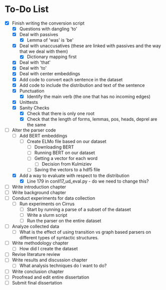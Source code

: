 # To-Do List

- [x] Finish writing the conversion script
    - [x] Questions with dangling 'to'
    - [x] Deal with passives
        - [x] Lemma of 'was' is 'be'
    - [x] Deal with unaccusatives (these are linked with passives and the way that we deal with them)
        - [x] Dictionary mapping first
    - [x] Deal with 'that'
    - [x] Deal with 'to'
    - [x] Deal with center embeddings
    - [x] Add code to convert each sentence in the dataset
    - [x] Add code to include the distribution and text of the sentence
    - [x] Punctuation
        - [x] Identify the main verb (the one that has no incoming edges)
    - [x] Unittests
    - [x] Sanity Checks
        - [x] Check that there is only one root
        - [x] Check that the length of forms, lemmas, pos, heads, deprel are the same
- [ ] Alter the parser code
    - [ ] Add BERT embeddings
        - [ ] Create ELMo file based on our dataset
            - [ ] Downloading BERT
            - [ ] Running BERT on our dataset
            - [ ] Getting a vector for each word 
                - [ ] Decision from Kulmiziev
            - [ ] Saving the vectors to a hdf5 file
    - [x] Add a way to evaluate with respect to the distribution
        - [x] Line 179 in conll17_ud_eval.py - do we need to change this?
- [ ] Write introduction chapter
- [ ] Write background chapter
- [ ] Conduct experiments for data collection
    - [ ] Run experiments on Cirrus
        - [ ] Start by running a parse of a subset of the dataset
        - [ ] Write a slurm script
        - [ ] Run the parser on the entire dataset
- [ ] Analyze collected data
    - [ ] What is the effect of using transition vs graph based parsers on different types of syntactic structures. 
- [ ] Write methodology chapter
    - [ ] How did I create the dataset
- [ ] Revise literature review
- [ ] Write results and discussion chapter
    - [ ] What analysis techniques do I want to do?
- [ ] Write conclusion chapter
- [ ] Proofread and edit entire dissertation
- [ ] Submit final dissertation

